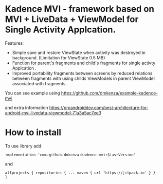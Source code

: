 # Kadence MVI -  framework based on MVI + LiveData + ViewModel for Single Activity Applcation.


Features:
- Simple save and restore ViewState when activity was destroyed in background. (Limitation for ViewState 0.5 MB)
- Function for parent's fragments and child's fragments for single activty Applcation .
- Improved portability fragments between screens by reduced relations between fragments with using childs ViewModels in parent ViewModel associated with fragments.

You can see example using https://github.com/dmkenza/example-kadence-mvi    

and extra information
https://proandroiddev.com/best-architecture-for-android-mvi-livedata-viewmodel-71a3a5ac7ee3


# How to install

 

To use library add 

`implementation 'com.github.dmkenza:kadence-mvi:$LastVersion'`


and

``allprojects {
		repositories {
			...
			maven { url 'https://jitpack.io' }
		}
	}``




